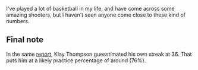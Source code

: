 I've played a lot of basketball in my life, and have come across some amazing shooters, but I haven't seen anyone come close to these kind of numbers.

## **Final note**

In the same [report](http://espn.go.com/nba/story/_/id/12692397/stephen-curry-golden-state-warriors-makes-77-consecutive-3-pointers-practice), Klay Thompson guesstimated his own streak at 36. That puts him at a likely practice percentage of around \(76\%\).